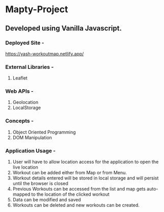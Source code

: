 # Mapty-Project

## Developed using Vanilla Javascript.

### Deployed Site - 
https://yash-workoutmap.netlify.app/

### External Libraries -
1) Leaflet 

### Web APIs -
1) Geolocation
2) LocalStorage

### Concepts -
1) Object Oriented Programming
2) DOM Manipulation

### Application Usage - 
1) User will have to allow location access for the application to open the live location
2) Workout can be added either from Map or from Menu.
3) Workout details entered will be stored in local storage and will persist until the browser is closed
4) Previous Workouts can be accessed from the list and map gets auto-mapped to the location of the clicked workout
5) Data can be modified and saved
6) Workouts can be deleted and new workouts can be created.
